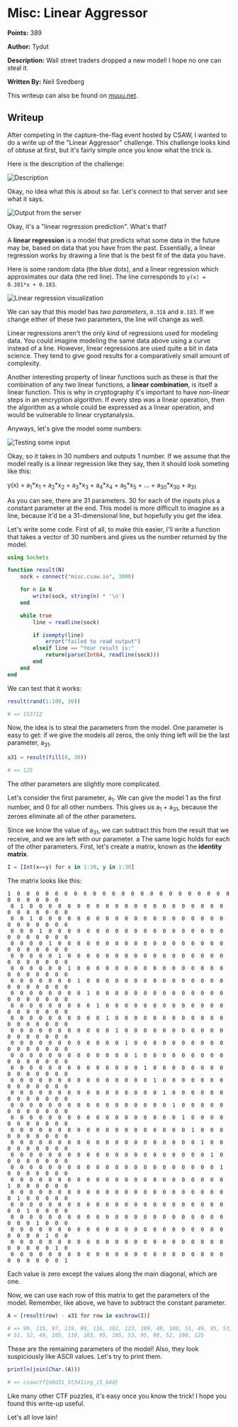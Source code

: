 # Misc: Linear Aggressor

**Points:** 389

**Author:** Tydut

**Description:** Wall street traders dropped a new model! I hope no one can steal it.

**Written By:** Neil Svedberg

This writeup can also be found on [muuu.net](https://muuu.net/2023-09-18/).

## Writeup

After competing in the capture-the-flag event hosted by CSAW, I wanted to do a
write up of the "Linear Aggressor" challenge. This challenge looks kind of
obtuse at first, but it's fairly simple once you know what the trick is.

Here is the description of the challenge:

![Description](images/1.png)

Okay, no idea what this is about so far. Let's connect to that server and see
what it says.

![Output from the server](images/2.png)

Okay, it's a "linear regression prediction". What's that?

A **linear regression** is a model that predicts what some data in the future
may be, based on data that you have from the past. Essentially, a linear
regression works by drawing a line that is the best fit of the data you have.

Here is some random data (the blue dots), and a linear regression which
approximates our data (the red line). The line corresponds to `y(x) = 0.381*x +
0.183`.

![Linear regression visualization](images/3.png)

We can say that this model has *two parameters*, `0.318` and `0.183`. If we
change either of these two parameters, the line will change as well.

Linear regressions aren't the only kind of regressions used for modeling data.
You could imagine modeling the same data above using a curve instead of a line.
However, linear regressions are used quite a bit in data science. They tend to
give good results for a comparatively small amount of complexity.

Another interesting property of linear functions such as these is that the
combination of any two linear functions, a **linear combination**, is itself a
linear function. This is why in cryptography it's important to have
*non-linear* steps in an encryption algorithm. If every step was a linear
operation, then the algorithm as a whole could be expressed as a linear
operation, and would be vulnerable to linear cryptanalysis.

Anyways, let's give the model some numbers:

![Testing some input](images/4.png)

Okay, so it takes in 30 numbers and outputs 1 number. If we assume that the
model really is a linear regression like they say, then it should look someting
like this:

y(x) = a<sub>1</sub>\*x<sub>1</sub> + a<sub>2</sub>\*x<sub>2</sub> + a<sub>3</sub>\*x<sub>3</sub> + a<sub>4</sub>\*x<sub>4</sub> + a<sub>5</sub>\*x<sub>5</sub> + ... + a<sub>30</sub>\*x<sub>30</sub> + a<sub>31</sub>

As you can see, there are 31 parameters. 30 for each of the inputs plus a
constant parameter at the end. This model is more difficult to imagine as a
line, because it'd be a 31-dimensional line, but hopefully you get the idea.

Let's write some code. First of all, to make this easier, I'll write a function
that takes a vector of 30 numbers and gives us the number returned by the
model.

```julia
using Sockets

function result(N)
    sock = connect("misc.csaw.io", 3000)

    for n in N
        write(sock, string(n) * '\n')
    end

    while true
        line = readline(sock)

        if isempty(line)
            error("failed to read output")
        elseif line == "Your result is:"
            return(parse(Int64, readline(sock)))
        end
    end
end
```

We can test that it works:

```julia
result(rand(1:100, 30))

# => 153712
```

Now, the idea is to steal the parameters from the model. One parameter is easy
to get: if we give the models all zeros, the only thing left will be the last
parameter, a<sub>31</sub>.

```julia
a31 = result(fill(0, 30))

# => 125
```

The other parameters are slightly more complicated.

Let's consider the first parameter, a<sub>1</sub>. We can give the model 1 as
the first number, and 0 for all other numbers. This gives us a<sub>1</sub> +
a<sub>31</sub>, because the zeroes eliminate all of the other parameters.

Since we know the value of a<sub>31</sub>, we can subtract this from the
result that we receive, and we are left with our parameter.
a
The same logic holds for each of the other parameters. First, let's create a
matrix, known as the **identity matrix**.

```julia
I = [Int(x==y) for x in 1:30, y in 1:30]
```

The matrix looks like this:

```
1  0  0  0  0  0  0  0  0  0  0  0  0  0  0  0  0  0  0  0  0  0  0  0  0  0  0  0  0  0
 0  1  0  0  0  0  0  0  0  0  0  0  0  0  0  0  0  0  0  0  0  0  0  0  0  0  0  0  0  0
 0  0  1  0  0  0  0  0  0  0  0  0  0  0  0  0  0  0  0  0  0  0  0  0  0  0  0  0  0  0
 0  0  0  1  0  0  0  0  0  0  0  0  0  0  0  0  0  0  0  0  0  0  0  0  0  0  0  0  0  0
 0  0  0  0  1  0  0  0  0  0  0  0  0  0  0  0  0  0  0  0  0  0  0  0  0  0  0  0  0  0
 0  0  0  0  0  1  0  0  0  0  0  0  0  0  0  0  0  0  0  0  0  0  0  0  0  0  0  0  0  0
 0  0  0  0  0  0  1  0  0  0  0  0  0  0  0  0  0  0  0  0  0  0  0  0  0  0  0  0  0  0
 0  0  0  0  0  0  0  1  0  0  0  0  0  0  0  0  0  0  0  0  0  0  0  0  0  0  0  0  0  0
 0  0  0  0  0  0  0  0  1  0  0  0  0  0  0  0  0  0  0  0  0  0  0  0  0  0  0  0  0  0
 0  0  0  0  0  0  0  0  0  1  0  0  0  0  0  0  0  0  0  0  0  0  0  0  0  0  0  0  0  0
 0  0  0  0  0  0  0  0  0  0  1  0  0  0  0  0  0  0  0  0  0  0  0  0  0  0  0  0  0  0
 0  0  0  0  0  0  0  0  0  0  0  1  0  0  0  0  0  0  0  0  0  0  0  0  0  0  0  0  0  0
 0  0  0  0  0  0  0  0  0  0  0  0  1  0  0  0  0  0  0  0  0  0  0  0  0  0  0  0  0  0
 0  0  0  0  0  0  0  0  0  0  0  0  0  1  0  0  0  0  0  0  0  0  0  0  0  0  0  0  0  0
 0  0  0  0  0  0  0  0  0  0  0  0  0  0  1  0  0  0  0  0  0  0  0  0  0  0  0  0  0  0
 0  0  0  0  0  0  0  0  0  0  0  0  0  0  0  1  0  0  0  0  0  0  0  0  0  0  0  0  0  0
 0  0  0  0  0  0  0  0  0  0  0  0  0  0  0  0  1  0  0  0  0  0  0  0  0  0  0  0  0  0
 0  0  0  0  0  0  0  0  0  0  0  0  0  0  0  0  0  1  0  0  0  0  0  0  0  0  0  0  0  0
 0  0  0  0  0  0  0  0  0  0  0  0  0  0  0  0  0  0  1  0  0  0  0  0  0  0  0  0  0  0
 0  0  0  0  0  0  0  0  0  0  0  0  0  0  0  0  0  0  0  1  0  0  0  0  0  0  0  0  0  0
 0  0  0  0  0  0  0  0  0  0  0  0  0  0  0  0  0  0  0  0  1  0  0  0  0  0  0  0  0  0
 0  0  0  0  0  0  0  0  0  0  0  0  0  0  0  0  0  0  0  0  0  1  0  0  0  0  0  0  0  0
 0  0  0  0  0  0  0  0  0  0  0  0  0  0  0  0  0  0  0  0  0  0  1  0  0  0  0  0  0  0
 0  0  0  0  0  0  0  0  0  0  0  0  0  0  0  0  0  0  0  0  0  0  0  1  0  0  0  0  0  0
 0  0  0  0  0  0  0  0  0  0  0  0  0  0  0  0  0  0  0  0  0  0  0  0  1  0  0  0  0  0
 0  0  0  0  0  0  0  0  0  0  0  0  0  0  0  0  0  0  0  0  0  0  0  0  0  1  0  0  0  0
 0  0  0  0  0  0  0  0  0  0  0  0  0  0  0  0  0  0  0  0  0  0  0  0  0  0  1  0  0  0
 0  0  0  0  0  0  0  0  0  0  0  0  0  0  0  0  0  0  0  0  0  0  0  0  0  0  0  1  0  0
 0  0  0  0  0  0  0  0  0  0  0  0  0  0  0  0  0  0  0  0  0  0  0  0  0  0  0  0  1  0
 0  0  0  0  0  0  0  0  0  0  0  0  0  0  0  0  0  0  0  0  0  0  0  0  0  0  0  0  0  1
```

Each value is zero except the values along the main diagonal, which are one.

Now, we can use each row of this matrix to get the parameters of the model.
Remember, like above, we have to subtract the constant parameter.

```julia
A = [result(row) - a31 for row in eachrow(I)]

# => 99, 115, 97, 119, 99, 116, 102, 123, 109, 48, 100, 51, 49, 95, 53, 116,
# 51, 52, 49, 105, 110, 103, 95, 105, 53, 95, 98, 52, 100, 125
```

These are the remaining parameters of the model! Also, they look suspiciously
like ASCII values. Let's try to print them.

```julia
println(join(Char.(A)))

# => csawctf{m0d31_5t341ing_i5_b4d}
```

Like many other CTF puzzles, it's easy once you know the trick! I hope you
found this write-up useful.

Let's all love lain!
